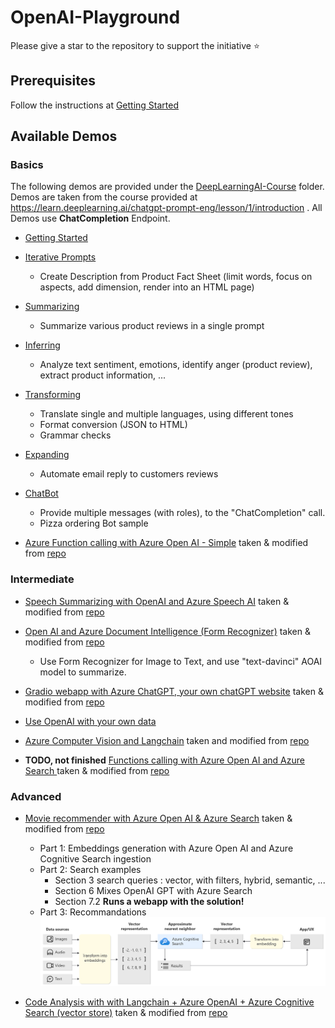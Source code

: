 
# OpenAI-Playground

Please give a star to the repository to support the initiative :star:

## Prerequisites

Follow the instructions at [Getting Started](Getting_Started.md)

## Available Demos 

### Basics 

The following demos are provided under the [DeepLearningAI-Course](OpenAI/DeepLearningAI-Course) folder. Demos are taken from the course provided at https://learn.deeplearning.ai/chatgpt-prompt-eng/lesson/1/introduction . All Demos use **ChatCompletion** Endpoint. 

- [Getting Started](OpenAI/DeepLearningAI-Course/l2-guidelines.ipynb)
- [Iterative Prompts](OpenAI/DeepLearningAI-Course/l3-iterative-prompt-development.ipynb)
    - Create Description from Product Fact Sheet (limit words, focus on aspects, add dimension, render into an HTML page)
- [Summarizing](OpenAI/DeepLearningAI-Course/l4-summarizing.ipynb)
    - Summarize various product reviews in a single prompt
- [Inferring](OpenAI/DeepLearningAI-Course/l5-inferring.ipynb)
    - Analyze text sentiment, emotions, identify anger (product review), extract product information, ...
- [Transforming](OpenAI/DeepLearningAI-Course/l6-transforming.ipynb)
    - Translate single and multiple languages, using different tones
    - Format conversion (JSON to HTML)
    - Grammar checks
- [Expanding](OpenAI/DeepLearningAI-Course/l7-expanding.ipynb)
    - Automate email reply to customers reviews
- [ChatBot](OpenAI/DeepLearningAI-Course/l8-chatbot.ipynb)
    - Provide multiple messages (with roles), to the "ChatCompletion" call.
    - Pizza ordering Bot sample

- [Azure Function calling with Azure Open AI - Simple](OpenAI/Function-Calling-Simple/working_with_functions.ipynb) taken & modified from [repo](https://github.com/Azure-Samples/openai/tree/main/Basic_Samples/Functions)


### Intermediate

- [Speech Summarizing with OpenAI and Azure Speech AI](OpenAI/Speech-Summarize/Speech-summarizing.ipynb) taken & modified from [repo](https://github.com/retkowsky/Azure-OpenAI-demos/)
- [Open AI and Azure Document Intelligence (Form Recognizer)](OpenAI/Document-Intelligence/Document-Intelligence.ipynb) taken & modified from [repo](https://github.com/retkowsky/Azure-OpenAI-demos/)
    - Use Form Recognizer for Image to Text, and use "text-davinci" AOAI model to summarize.
- [Gradio webapp with Azure ChatGPT, your own chatGPT website](OpenAI/Gradio-ChatBot-WebApp/Gradio-WebApp-ChatGPT.ipynb) taken & modified from [repo](https://github.com/retkowsky/Azure-OpenAI-demos/)

- [Use OpenAI with your own data](OpenAI/OpenAI-YourData/README.md)

- [Azure Computer Vision and Langchain](OpenAI/ComputerVision-Langchain/computer-vision-langchain.ipynb) taken and modified from [repo](https://github.com/retkowsky/Azure-OpenAI-demos/)

- **TODO, not finished** [Functions calling with Azure Open AI and Azure Search ]()  taken & modified from [repo](https://github.com/Azure-Samples/openai/tree/main/Basic_Samples/Functions)


### Advanced

- [Movie recommender with Azure Open AI & Azure  Search](OpenAI/Movie-recommender/) taken & modified from [repo](https://github.com/retkowsky/Azure-OpenAI-demos/)
    - Part 1:  Embeddings generation with Azure Open AI and Azure Cognitive Search ingestion
    - Part 2: Search examples 
        - Section 3 search queries : vector, with filters, hybrid, semantic, ...
        - Section 6 Mixes OpenAI GPT with Azure Search
        - Section 7.2 **Runs a webapp with the solution!**
    - Part 3: Recommandations
    ![Movie Recommender](OpenAI/Movie-recommender/architecture.png)

- [Code Analysis with with Langchain + Azure OpenAI + Azure Cognitive Search (vector store)](OpenAI/CodeAnalysis-Langchain-AOAI-Search) taken & modified from [repo](https://github.com/retkowsky/Azure-OpenAI-demos/)
